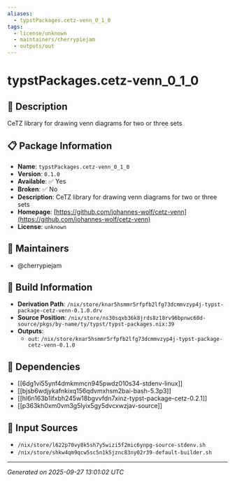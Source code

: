 ```yaml
---
aliases:
  - typstPackages.cetz-venn_0_1_0
tags:
  - license/unknown
  - maintainers/cherrypiejam
  - outputs/out
---
```


# typstPackages.cetz-venn_0_1_0

## 📝 Description

CeTZ library for drawing venn diagrams for two or three sets

## 📋 Package Information

- **Name**: `typstPackages.cetz-venn_0_1_0`
- **Version**: `0.1.0`
- **Available**: ✅ Yes
- **Broken**: ✅ No
- **Description**: CeTZ library for drawing venn diagrams for two or three sets
- **Homepage**: [https://github.com/johannes-wolf/cetz-venn](https://github.com/johannes-wolf/cetz-venn)
- **License**: `unknown`
## 👥 Maintainers

- @cherrypiejam


## 🔧 Build Information

- **Derivation Path**: `/nix/store/knar5hsmmr5rfpfb2lfg73dcmmvzyp4j-typst-package-cetz-venn-0.1.0.drv`
- **Source Position**: `/nix/store/ns30sqxb36k8jrds8z18rv96bpnwc60d-source/pkgs/by-name/ty/typst/typst-packages.nix:39`
- **Outputs**:
  - `out`:  `/nix/store/knar5hsmmr5rfpfb2lfg73dcmmvzyp4j-typst-package-cetz-venn-0.1.0`

## 🔗 Dependencies

- [[6dg1vi55ynf4dmkmmcn945pwdz010s34-stdenv-linux]]
- [[bjsb6wdjykafnkixq156qdvmxhsm2bai-bash-5.3p3]]
- [[hl6n163b1ifxbh245w18bgvvfdn7xinz-typst-package-cetz-0.2.1]]
- [[p363kh0xm0vm3g5lyix5gy5dvcxwzjav-source]]

## 📁 Input Sources

- `/nix/store/l622p70vy8k5sh7y5wizi5f2mic6ynpg-source-stdenv.sh`
- `/nix/store/shkw4qm9qcw5sc5n1k5jznc83ny02r39-default-builder.sh`

---
*Generated on 2025-09-27 13:01:02 UTC*
